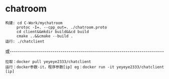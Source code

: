 # chatroom
    构建: cd C-Work/mychatroom  
         protoc -I=. --cpp_out=. ./chatroom.proto  
         cd client&&mkdir build&&cd build  
         cmake ..&&cmake --build .  
    运行: ./chatclient  

或----------------------------------------------------------------------------

    拉取：docker pull yeyeye2333/chatclient  
    运行：docker参数-it，程序参数[ip] eg：docker run -it yeyeye2333/chatclient [ip]
